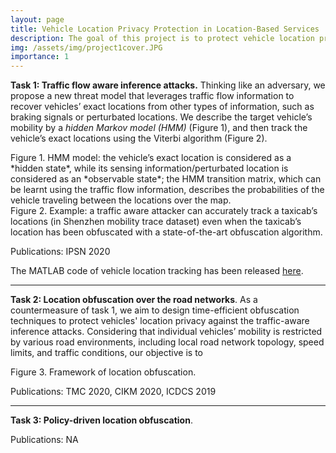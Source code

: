 ```yaml
---
layout: page
title: Vehicle Location Privacy Protection in Location-Based Services
description: The goal of this project is to protect vehicle location privacy in various location based applications. 
img: /assets/img/project1cover.JPG
importance: 1
---
```


**Task 1: Traffic flow aware inference attacks.** Thinking like an adversary, we propose a new threat model that leverages traffic flow information to recover vehicles’ exact locations from other types of information, such as braking signals or perturbated locations. We describe the target vehicle’s mobility by a *hidden Markov model (HMM)* (Figure 1), and then track the vehicle’s exact locations using the Viterbi algorithm (Figure 2). 

<div class="row justify-content-md-center">
    <div class="col-sm-9">
        <img class="img-fluid rounded z-depth-1" src="{{ '/assets/img/TrafficAdapter_HMM.png' | relative_url }}" alt="" title="Figure 1. HMM model"/>
    </div>
</div>
<div class="caption">
    Figure 1. HMM model: the vehicle’s exact location is considered as a *hidden state*, while its sensing information/perturbated location is considered as an *observable state*; the HMM transition matrix, which can be learnt using the traffic flow information, describes the probabilities of the vehicle traveling between the locations over the map. 
</div>

<div class="row justify-content-md-center">
    <div class="col-sm-9">
        <img class="img-fluid rounded z-depth-1" src="{{ '/assets/img/TrafficAdapter_inference.png' | relative_url }}" alt="" title="Figure 1. Example: Accuracy of location tracking using the vehicle traffic flow information."/>
    </div>
</div>
<div class="caption">
    Figure 2. Example: a traffic aware attacker can accurately track a taxicab’s locations (in Shenzhen mobility trace dataset) even when the taxicab’s location has been obfuscated with a state-of-the-art obfuscation algorithm.
</div>

Publications: IPSN 2020

The MATLAB code of vehicle location tracking has been released [here](https://github.com/chenxiq1986/vehicle-traffic-flow-aware-attack).

---

**Task 2: Location obfuscation over the road networks**. As a countermeasure of task 1, we aim to design time-efficient obfuscation techniques to protect vehicles' location privacy against the traffic-aware inference attacks. Considering that individual vehicles’ mobility is restricted by various road environments, including local road network topology, speed limits, and traffic conditions, our objective is to 


<div class="row justify-content-md-center">
    <div class="col-sm-9">
        <img class="img-fluid rounded z-depth-1" src="{{ '/assets/img/TrafficAdapter_Framework.png' | relative_url }}" alt="" title="Figure 3. Framework of location obfuscation"/>
    </div>
</div>
<div class="caption">
    Figure 3. Framework of location obfuscation.
</div>

Publications: 
TMC 2020, CIKM 2020, ICDCS 2019

---

**Task 3: Policy-driven location obfuscation**. 


Publications: NA

